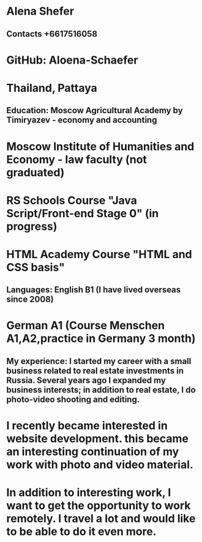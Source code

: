 # Alena Shefer

## Contacts +6617516058
# GitHub: Aloena-Schaefer
# Thailand, Pattaya

## Education: Moscow Agricultural Academy by Timiryazev - economy and accounting
# Moscow Institute of Humanities and Economy - law faculty (not graduated)
# RS Schools Course "Java Script/Front-end Stage 0" (in progress)
# HTML Academy Course "HTML and CSS basis"

## Languages: English B1 (I have lived overseas since 2008)
# German A1 (Course Menschen A1,A2,practice in Germany 3 month)

## My experience: I  started my career with a small business related to real estate investments in Russia. Several years ago I expanded my business interests; in addition to real estate, I do photo-video shooting and editing.

# I recently became interested in website development. this became an interesting continuation of my work with photo and video material.

# In addition to interesting work, I want to get the opportunity to work remotely. I travel a lot and would like to be able to do it even more.
             
